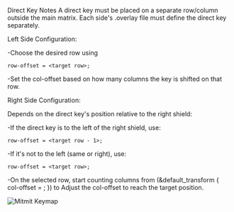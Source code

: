 Direct Key Notes
  A direct key must be placed on a separate row/column outside the main matrix.
  Each side's .overlay file must define the direct key separately.

Left Side Configuration:

  -Choose the desired row using 
  
    row-offset = <target row>;
  
  -Set the col-offset based on how many columns the key is shifted on that row.

Right Side Configuration:

  Depends on the direct key's position relative to the right shield:
  
  -If the direct key is to the left of the right shield, use:
  
    row-offset = <target row - 1>;
    
  -If it's not to the left (same or right), use:
  
    row-offset = <target row>;
    
  -On the selected row, start counting columns from (&default_transform { col-offset = <X>; }) to Adjust the col-offset to reach the target position.
   
![Mitmit Keymap](keymap-drawer/Mitmit.svg)
